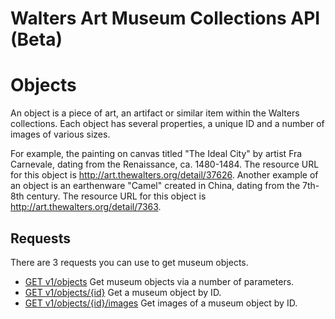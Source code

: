 Walters Art Museum Collections API (Beta)
===========


# Objects

An object is a piece of art, an artifact or similar item within the Walters collections. 
Each object has several properties, a unique ID and a number of images of various sizes. 

For example, the painting on canvas titled "The Ideal City" by artist Fra Carnevale, dating from the Renaissance, ca. 1480-1484. The resource URL for this object is http://art.thewalters.org/detail/37626. Another example of an object is an earthenware "Camel" created in China, dating from the 7th-8th century. The resource URL for this object is http://art.thewalters.org/detail/7363.


## Requests

There are 3 requests you can use to get museum objects.

- [GET v1/objects](https://github.com/WaltersArtMuseum/walters-api/blob/master/objects-get.md) Get museum objects via a number of parameters.
- [GET v1/objects/{id}](https://github.com/WaltersArtMuseum/walters-api/blob/master/objects-id.md) Get a museum object by ID.
- [GET v1/objects/{id}/images](https://github.com/WaltersArtMuseum/walters-api/blob/master/object-image-id.md) Get images of a museum object by ID.
